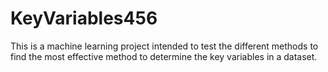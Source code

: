 # KeyVariables456
This is a machine learning project intended to test the different methods to find the most effective method to determine the key variables in a dataset. 
